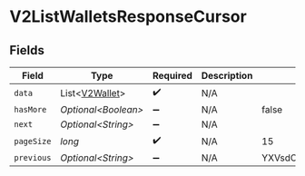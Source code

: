 # V2ListWalletsResponseCursor


## Fields

| Field                                              | Type                                               | Required                                           | Description                                        | Example                                            |
| -------------------------------------------------- | -------------------------------------------------- | -------------------------------------------------- | -------------------------------------------------- | -------------------------------------------------- |
| `data`                                             | List\<[V2Wallet](../../models/shared/V2Wallet.md)> | :heavy_check_mark:                                 | N/A                                                |                                                    |
| `hasMore`                                          | *Optional\<Boolean>*                               | :heavy_minus_sign:                                 | N/A                                                | false                                              |
| `next`                                             | *Optional\<String>*                                | :heavy_minus_sign:                                 | N/A                                                |                                                    |
| `pageSize`                                         | *long*                                             | :heavy_check_mark:                                 | N/A                                                | 15                                                 |
| `previous`                                         | *Optional\<String>*                                | :heavy_minus_sign:                                 | N/A                                                | YXVsdCBhbmQgYSBtYXhpbXVtIG1heF9yZXN1bHRzLol=       |